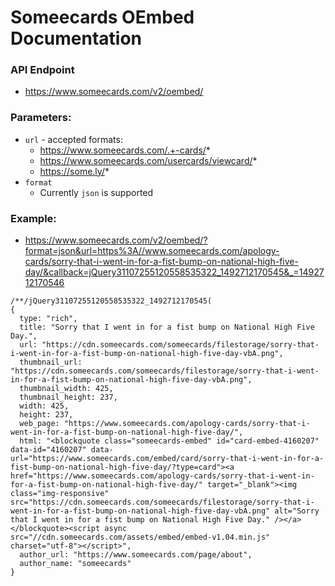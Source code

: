 # Someecards OEmbed Documentation

### API Endpoint

* https://www.someecards.com/v2/oembed/

### Parameters:

* `url` - accepted formats:
  * https://www.someecards.com/.+-cards/*
  * https://www.someecards.com/usercards/viewcard/*
  * https://some.ly/*
* `format`
  * Currently `json` is supported

### Example:

* https://www.someecards.com/v2/oembed/?format=json&url=https%3A//www.someecards.com/apology-cards/sorry-that-i-went-in-for-a-fist-bump-on-national-high-five-day/&callback=jQuery31107255120558535322_1492712170545&_=1492712170546
```
/**/jQuery31107255120558535322_1492712170545(
{
  type: "rich",
  title: "Sorry that I went in for a fist bump on National High Five Day.",
  url: "https://cdn.someecards.com/someecards/filestorage/sorry-that-i-went-in-for-a-fist-bump-on-national-high-five-day-vbA.png",
  thumbnail_url: "https://cdn.someecards.com/someecards/filestorage/sorry-that-i-went-in-for-a-fist-bump-on-national-high-five-day-vbA.png",
  thumbnail_width: 425,
  thumbnail_height: 237,
  width: 425,
  height: 237,
  web_page: "https://www.someecards.com/apology-cards/sorry-that-i-went-in-for-a-fist-bump-on-national-high-five-day/",
  html: "<blockquote class="someecards-embed" id="card-embed-4160207" data-id="4160207" data-url="https://www.someecards.com/embed/card/sorry-that-i-went-in-for-a-fist-bump-on-national-high-five-day/?type=card"><a href="https://www.someecards.com/apology-cards/sorry-that-i-went-in-for-a-fist-bump-on-national-high-five-day/" target="_blank"><img class="img-responsive" src="https://cdn.someecards.com/someecards/filestorage/sorry-that-i-went-in-for-a-fist-bump-on-national-high-five-day-vbA.png" alt="Sorry that I went in for a fist bump on National High Five Day." /></a></blockquote><script async src="//cdn.someecards.com/assets/embed/embed-v1.04.min.js" charset="utf-8"></script>",
  author_url: "https://www.someecards.com/page/about",
  author_name: "someecards"
}
```
